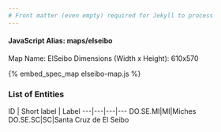 ```yaml
---
# Front matter (even empty) required for Jekyll to process
---
```


#### JavaScript Alias: maps/elseibo

Map Name: ElSeibo
Dimensions (Width x Height): 610x570



{% embed_spec_map elseibo-map.js %}

### List of Entities

ID | Short label | Label
---|---|---|---
DO.SE.MI|MI|Miches
DO.SE.SC|SC|Santa Cruz de El Seibo